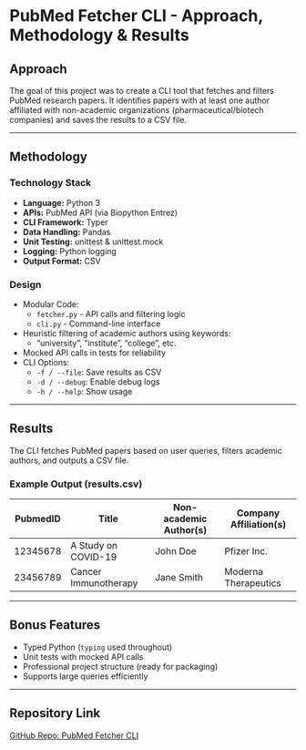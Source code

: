 # PubMed Fetcher CLI - Approach, Methodology & Results

##  Approach
The goal of this project was to create a CLI tool that fetches and filters PubMed research papers. It identifies papers with at least one author affiliated with non-academic organizations (pharmaceutical/biotech companies) and saves the results to a CSV file.

---

##  Methodology

###  Technology Stack
- **Language:** Python 3
- **APIs:** PubMed API (via Biopython Entrez)
- **CLI Framework:** Typer
- **Data Handling:** Pandas
- **Unit Testing:** unittest & unittest.mock
- **Logging:** Python logging
- **Output Format:** CSV

###  Design
- Modular Code:
  - `fetcher.py` - API calls and filtering logic
  - `cli.py` - Command-line interface
- Heuristic filtering of academic authors using keywords:
  - “university”, “institute”, “college”, etc.
- Mocked API calls in tests for reliability
- CLI Options:
  - `-f / --file`: Save results as CSV
  - `-d / --debug`: Enable debug logs
  - `-h / --help`: Show usage

---

##  Results
The CLI fetches PubMed papers based on user queries, filters academic authors, and outputs a CSV file.

###  Example Output (results.csv)

| PubmedID  | Title                  | Non-academic Author(s) | Company Affiliation(s)    |
|-----------|------------------------|-------------------------|----------------------------|
| 12345678  | A Study on COVID-19    | John Doe                | Pfizer Inc.                |
| 23456789  | Cancer Immunotherapy   | Jane Smith              | Moderna Therapeutics       |

---

##  Bonus Features
- Typed Python (`typing` used throughout)
- Unit tests with mocked API calls
- Professional project structure (ready for packaging)
- Supports large queries efficiently

---

##  Repository Link
[GitHub Repo: PubMed Fetcher CLI](https://github.com/AkashBalagaon/pharma-paper-fetcher)
